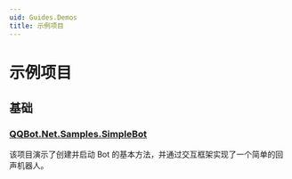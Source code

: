 ```yaml
---
uid: Guides.Demos
title: 示例项目
---
```


# 示例项目

## 基础

### [QQBot.Net.Samples.SimpleBot](https://github.com/gehongyan/QQBot.Net/tree/master/samples/QQBot.Net.Samples.SimpleBot)

该项目演示了创建并启动 Bot 的基本方法，并通过交互框架实现了一个简单的回声机器人。
